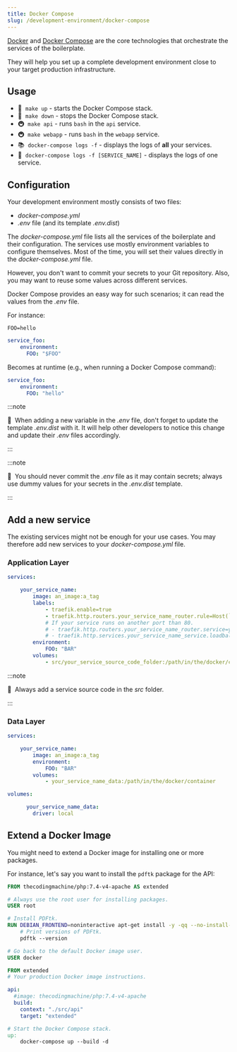```yaml
---
title: Docker Compose
slug: /development-environment/docker-compose
---
```


[Docker](https://docs.docker.com) and [Docker Compose](https://docs.docker.com/compose/) are the core technologies that orchestrate the
services of the boilerplate.

They will help you set up a complete development environment close to your target production infrastructure.

## Usage

* 🚀&nbsp;&nbsp;`make up` - starts the Docker Compose stack.
* 🚦&nbsp;&nbsp;`make down` - stops the Docker Compose stack.
* 🚇&nbsp;&nbsp;`make api` - runs `bash` in the `api` service.
* 🚇&nbsp;&nbsp;`make webapp` - runs `bash` in the `webapp` service.
* 📚&nbsp;&nbsp;`docker-compose logs -f` - displays the logs of **all** your services.
* 📘&nbsp;&nbsp;`docker-compose logs -f [SERVICE_NAME]` - displays the logs of one service.

## Configuration

Your development environment mostly consists of two files:

* *docker-compose.yml*
* *.env* file (and its template *.env.dist*)

The *docker-compose.yml* file lists all the services of the boilerplate and their configuration.
The services use mostly environment variables to configure themselves.
Most of the time, you will set their values directly in the *docker-compose.yml* file.

However, you don't want to commit your secrets to your Git repository. Also, you may want to reuse some values across
different services.

Docker Compose provides an easy way for such scenarios; it can read the values from the *.env* file.

For instance:

```.env title=".env"
FOO=hello
```

```yaml title="docker-compose.yml"
service_foo:
    environment:
      FOO: "$FOO"
```

Becomes at runtime (e.g., when running a Docker Compose command):

```yaml
service_foo:
    environment:
      FOO: "hello"
```

:::note

📣&nbsp;&nbsp;When adding a new variable in the *.env* file, don't forget to update the template *.env.dist* with it.
It will help other developers to notice this change and update their *.env* files accordingly.

:::

:::note

📣&nbsp;&nbsp;You should never commit the *.env* file as it may contain secrets; always use dummy values for your secrets 
in the *.env.dist* template.

:::

## Add a new service

The existing services might not be enough for your use cases.
You may therefore add new services to your *docker-compose.yml* file.

### Application Layer

```yaml title="docker-compose.yml"
services:

    your_service_name:
        image: an_image:a_tag
        labels:
            - traefik.enable=true
            - traefik.http.routers.your_service_name_router.rule=Host(`your_service_subdomain.$DOMAIN`)
            # If your service runs on another port than 80.
            # - traefik.http.routers.your_service_name_router.service=your_service_name_service
            # - traefik.http.services.your_service_name_service.loadbalancer.server.port=3000
        environment:
            FOO: "BAR"
        volumes:
            - src/your_service_source_code_folder:/path/in/the/docker/container    
```

:::note

📣&nbsp;&nbsp;Always add a service source code in the *src* folder.

:::

### Data Layer

```yaml title="docker-compose.yml"
services:

    your_service_name:
        image: an_image:a_tag
        environment:
            FOO: "BAR"
        volumes:
            - your_service_name_data:/path/in/the/docker/container

volumes:

      your_service_name_data:
        driver: local
```

## Extend a Docker Image

You might need to extend a Docker image for installing one or more packages.

For instance, let's say you want to install the `pdftk` package for the API:

```dockerfile title="src/api/Dockerfile"
FROM thecodingmachine/php:7.4-v4-apache AS extended

# Always use the root user for installing packages.
USER root

# Install PDFtk.
RUN DEBIAN_FRONTEND=noninteractive apt-get install -y -qq --no-install-recommends pdftk &&\
    # Print versions of PDFtk.
    pdftk --version

# Go back to the default Docker image user.
USER docker

FROM extended
# Your production Docker image instructions.
```

```yaml title="docker-compose.yml"
api:
  #image: thecodingmachine/php:7.4-v4-apache
  build:
    context: "./src/api"
    target: "extended"
```

```makefile title="Makefile"
# Start the Docker Compose stack.
up:
    docker-compose up --build -d
```